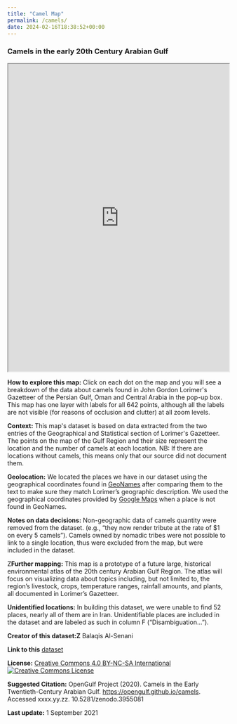 ```yaml
---
title: "Camel Map"
permalink: /camels/
date: 2024-02-16T18:38:52+00:00
---
```


### Camels in the early 20th Century Arabian Gulf
  
<iframe src="https://mustafaemregunaydi/Desktop/opengulf.github.io/webapps/camels_map/index.html#6/27.946/51.919" width="100%" height="700"></iframe>


**How to explore this map:** Click on each dot on the map and you will see a breakdown of the data about camels found in John Gordon Lorimer's Gazetteer of the Persian Gulf, Oman and Central Arabia in the pop-up box. This map has one layer with labels for all 642 points, although all the labels are not visible (for reasons of occlusion and clutter) at all zoom levels.  


**Context:** This map's dataset is based on data extracted from the two entries of the Geographical and Statistical section of Lorimer's Gazetteer. The points on the map of the Gulf Region and their size represent the location and the number of camels at each location. NB: If there are locations without camels, this means only that our source did not document them.


**Geolocation:** We located the places we have in our dataset using the geographical coordinates found in [GeoNames](ttps://www.geonames.org) after comparing them to the text to make sure they match Lorimer’s geographic description. We used the geographical coordinates provided by [Google Maps](https://maps.google.com) when a place is not found in GeoNames.


**Notes on data decisions:** Non-geographic data of camels quantity were removed from the dataset. (e.g., “they now render tribute at the rate of $1 on every 5 camels”). Camels owned by nomadic tribes were not possible to link to a single location, thus were excluded from the map, but were included in the dataset.


Z**Further mapping:**
  This map is a prototype of a future large, historical environmental atlas of the 20th century Arabian Gulf Region. The atlas will focus on visualizing data about topics including, but not limited to, the region’s livestock, crops, temperature ranges, rainfall amounts, and plants, all documented in Lorimer’s Gazetteer.


**Unidentified locations:**
  In building this dataset, we were unable to find 52 places, nearly all of them are in Iran. Unidentifiable places are included in the dataset and are labeled as such in column F (“Disambiguation…”).


**Creator of this dataset:Z** Balaqis Al-Senani


**Link to this** [dataset](https://github.com/opengulf/Lorimer_data/blob/master/camels_Arabian_Gulf.csv)


**License:** <a href="https://creativecommons.org/licenses/by-nc-sa/4.0/" class="link">Creative Commons 4.0 BY-NC-SA International</a> <br>
	<a rel="license" href="http://creativecommons.org/licenses/by-nc-sa/4.0/"><img alt="Creative Commons License" style="border-width:0" src="https://i.creativecommons.org/l/by-nc-sa/4.0/88x31.png" /></a>


**Suggested Citation:** OpenGulf Project (2020). Camels in the Early Twentieth-Century Arabian Gulf. https://opengulf.github.io/camels. Accessed xxxx.yy.zz. 10.5281/zenodo.3955081

**Last update:** 1 September 2021
